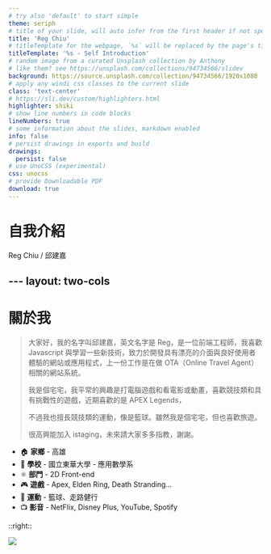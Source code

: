 ```yaml
---
# try also 'default' to start simple
theme: seriph
# title of your slide, will auto infer from the first header if not specified
title: 'Reg Chiu'
# titleTemplate for the webpage, `%s` will be replaced by the page's title
titleTemplate: '%s - Self Introduction'
# random image from a curated Unsplash collection by Anthony
# like them? see https://unsplash.com/collections/94734566/slidev
background: https://source.unsplash.com/collection/94734566/1920x1080
# apply any windi css classes to the current slide
class: 'text-center'
# https://sli.dev/custom/highlighters.html
highlighter: shiki
# show line numbers in code blocks
lineNumbers: true
# some information about the slides, markdown enabled
info: false
# persist drawings in exports and build
drawings:
  persist: false
# use UnoCSS (experimental)
css: unocss
# provide Downloadable PDF
download: true
---
```


# 自我介紹

Reg Chiu / 邱建嘉

<!--
The last comment block of each slide will be treated as slide notes. It will be visible and editable in Presenter Mode along with the slide. [Read more in the docs](https://sli.dev/guide/syntax.html#notes)
-->
---​
layout: two-cols
---
# 關於我

> 大家好，我的名字叫邱建嘉，英文名字是 Reg，是一位前端工程師，我喜歡 Javascript 與學習一些新技術，致力於開發具有漂亮的介面與良好使用者體驗的網站或應用程式，上一份工作是在做 OTA（Online Travel Agent）相關的網站系統。
> 
> 我是個宅宅，我平常的興趣是打電腦遊戲和看電影或動畫，喜歡競技類和具有挑戰性的遊戲，近期喜歡的是 APEX Legends，
> 
> 不過我也擅長競技類的運動，像是籃球。雖然我是個宅宅，但也喜歡旅遊。
> 
> 很高興能加入 istaging，未來請大家多多指教，謝謝。

- 🏠 **家鄉** - 高雄
- 🏫 **學校** - 國立東華大學 - 應用數學系
- ⚛️ **部門** - 2D Front-end
- 🎮 **遊戲** - Apex, Elden Ring, Death Stranding...
- 💪 **運動** - 籃球、走路健行
- 📺 **影音** - NetFlix, Disney Plus, YouTube, Spotify

::right::

<img src="https://spotify-currently-playing-track.vercel.app/api" class="mt-15" />

<!-- [![My Spotify](https://spotify-currently-playing-track.vercel.app/api)](https://github.com/regchiu/spotify-currently-playing-track) -->

<!-- Read more about [Why Slidev?](https://sli.dev/guide/why) -->

<!--
You can have `style` tag in markdown to override the style for the current page.
Learn more: https://sli.dev/guide/syntax#embedded-styles
-->
